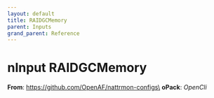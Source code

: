 ```yaml
---
layout: default
title: RAIDGCMemory
parent: Inputs
grand_parent: Reference
---
```

# nInput RAIDGCMemory

**From**: https://github.com/OpenAF/nattrmon-configs\
**oPack**: _OpenCli_